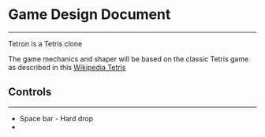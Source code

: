 # Game Design Document
***
Tetron is a Tetris clone

The game mechanics and shaper will be based on the classic Tetris game as described in this [Wikipedia Tetris](https://vi.wikipedia.org/wiki/Tetris)

## Controls
***

- Space bar - Hard drop
-
